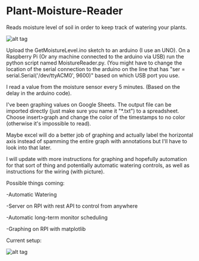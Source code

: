 # Plant-Moisture-Reader
Reads moisture level of soil in order to keep track of watering your plants.


![alt tag](http://i.imgur.com/A4MXf7s.png)

Upload the GetMoistureLevel.ino sketch to an arduino (I use an UNO).
On a Raspberry Pi (Or any machine connected to the arduino via USB) run the python script named MoistureReader.py. (You might 
have to change the location of the serial connection to the arduino on the line that has "ser = 
serial.Serial('/dev/ttyACM0', 9600)" based on which USB port you use.

I read a value from the moisture sensor every 5 minutes. (Based on the delay in the arduino code).

I've been graphing values on Google Sheets. The output file can be imported directly (just make sure you name it "*.txt") to a 
spreadsheet. Choose insert>graph and change the color of the timestamps to no color (otherwise it's impossible to read).

Maybe excel will do a better job of graphing and actually label the horizontal axis instead of spamming the entire graph with 
annotations but I'll have to look into that later.

I will update with more instructions for graphing and hopefully automation for that sort of thing and potentially automatic 
watering controls, as well as instructions for the wiring (with picture).

Possible things coming: 

-Automatic Watering

-Server on RPI with rest API to control from anywhere

-Automatic long-term monitor scheduling

-Graphing on RPI with matplotlib

Current setup:

![alt tag](http://i.imgur.com/uqHtkuu.jpg)
